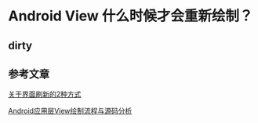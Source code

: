 # Android View 什么时候才会重新绘制？

## dirty

## 参考文章
[关于界面刷新的2种方式](https://juejin.im/entry/59e46ce16fb9a04511702dd0)

[Android应用层View绘制流程与源码分析](https://blog.csdn.net/yanbober/article/details/46128379)